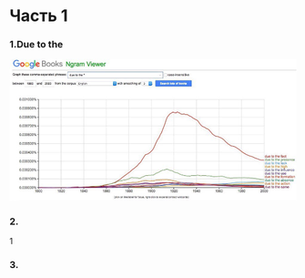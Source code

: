 # Часть 1
 ### 1.Due to the 
 ![](https://github.com/SOleynikova/hw6/blob/master/%D1%84%D0%BE%D1%82%D0%BE1.jpeg)
### 2.
1[](https://github.com/SOleynikova/hw6/blob/master/%D1%84%D0%BE%D1%82%D0%BE2.jpeg)
### 3.


